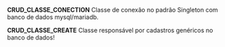 **CRUD_CLASSE_CONECTION**
Classe de conexão no padrão Singleton com banco de dados mysql/mariadb.

**CRUD_CLASSE_CREATE**
Classe responsável por cadastros genéricos no banco de dados!
